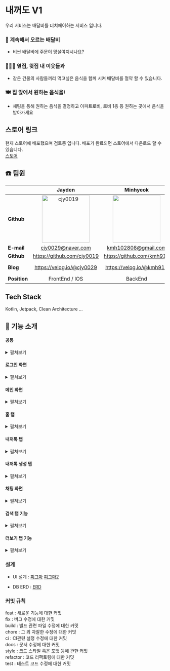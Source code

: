 # 내꺼도 V1 
우리 서비스는 배달비를 더치페이하는 서비스 입니다.

### 🛵 계속해서 오르는 배달비

- 비싼 배달비에 주문이 망설여지시나요?

### 🧑‍🤝‍🧑 옆집, 윗집 내 이웃들과

- 같은 건물의 사람들끼리 먹고싶은 음식을 함께 시켜 배달비를 절약 할 수 있습니다.

### 🍽️ 집 앞에서 원하는 음식을!

- 채팅을 통해 원하는 음식을 결정하고 아파트로비, 로비 1층 등 원하는 곳에서 음식을 받아가세요


## 스토어 링크
현재 스토어에 배포했으며 검토중 입니다. 배포가 완료되면 스토어에서 다운로드 할 수 있습니다.<br>
[스토어](https://play.google.com/store/apps/details?id=com.naeggeodo.presentation)


## ☎️ 팀원
|                | Jayden  | Minhyeok  | Dahye | Seoyun | Sanghoon |
|----------------|:--------------:|:--------------:|:--------------:|:--------------:|:--------------:|
| **Github**     | [<img src="https://github.com/cjy0019.png?size=150" width="150px;" alt="cjy0019"/>](https://github.com/cjy0019) | [<img src="https://github.com/kmh916.png?size=150" width="150px;" alt=""/>](https://github.com/kmh916) | [<img src="https://github.com/jodahye.png?size=150" width="150px;" alt="jodahye"/>](https://github.com/JODAHYE) | [<img src="https://github.com/seoyun75.png?size=150" width="150px;" alt="seoyoon"/>](https://github.com/seoyun75) | [<img src="https://github.com/uasang01.png?size=150" width="150px;" alt="uasang01"/>](https://uasang01.tistory.com/) |
| **E-mail**     | cjy0029@naver.com | kmh102808@gmail.com | dahye8043@gmail.com | goeun944@gmail.com  | ddhtyuu@gmail.com  |
| **Github**     | https://github.com/cjy0019  | https://github.com/kmh916 | https://github.com/JODAHYE  |  https://github.com/seoyun75  | https://github.com/uasang01 | 
| **Blog**       | https://velog.io/@cjy0029 | https://velog.io/@kmh916 | https://dal-dagury.tistory.com/  | 🛵 | https://uasang01.tistory.com/ | 
| **Position**   | FrontEnd / IOS | BackEnd | FrontEnd | BackEnd | Android |



## Tech Stack
Kotlin, Jetpack, Clean Architecture ... 


## 🔨 기능 소개

#### 공통
<details>
<summary>펼쳐보기</summary>
<div markdown="1">

1. API 요청 시 AccessToken이 만료되었다면 RefreshToken을 이용하여 AccessToken을 갱신하고 기존 API를 다시 요청합니다
2. RefreshToken이 만료되었다면 로그인 화면으로 이동합니다.
3. 로그인 후 하단의 바텀텝을 이용하여 화면을 전환할 수 있습니다.
4. Screen Back Stack이 없을 때 폰의 뒤로 버튼을 누르면 '한번 더 누르면 앱이 종료됩니다' 라는 토스트가 뜨며 두번 누르면 앱이 종료됩니다.
</div>
</details>

#### 로그인 화면
<details>
<summary>펼쳐보기</summary>
<div markdown="1">

1. 카카오, 네이버 로그인을 통해 회원가입 / 로그인 할 수 있습니다.
2. 로그아웃 한 경우가 아니라면 자동 로그인처리 됩니다.
3. 로그인 후 홈 화면으로 이동합니다.
</div>
</details>

#### 메인 화면
<details>
<summary>펼쳐보기</summary>
<div markdown="1">

1. 하단의 5가지 탭이 있고 Default는 홈 탭입니다
</div>
</details>

#### 홈 탭
<details>
<summary>펼쳐보기</summary>
<div markdown="1">
  
1. 음식 카테고리(전체, 치킨, 피자 ...)별로 나와 같은 주소의 유저들이 생성한 채팅방리스트를 보여줍니다
2. 상단의 검색창을 클릭하면 다음 주소 API를 이용하여 주소를 검색할 수 있습니다(아파트나 공동주택 주소여야 서비스를 이용할 수 있습니다)
3. 유저의 주소 정보가 없다면 주소를 검색하라는 버튼을 보여줍니다
4. 해당 카테고리의 채팅방이 없다면 채팅방을 생성하라는 버튼을 보여줍니다
5. 채팅방 리스트에서 '함께 주문하기' 버튼을 터치하면 해당 채팅방 화면으로 이동합니다
</div>
</details>

#### 내꺼톡 탭
<details>
<summary>펼쳐보기</summary>
<div markdown="1">
  
1. 현재 내가 참여 중인 내꺼톡 리스트를 보여줍니다
2. 리스트에서 채팅방 제목과 위치정보 해당 채팅방에서 마지막으로 주고받은 메시지 내용, 시간을 볼 수 있습니다
3. 참여중인 채팅방의 방장일 경우 수정 버튼이 있으며 터치 시 채팅방 이름을 변경하는 Dialog를 띄웁니다
4. 채팅방을 터치하면 해당 채팅방 화면으로 이동합니다
</div>
</details>

#### 내꺼톡 생성 탭
<details>
<summary>펼쳐보기</summary>
<div markdown="1">
  
1. 언제 주문할지 버튼 3개중 하나를 터치하면 생성 화면으로 이동합니다
2. 두개의 탭이 있고, 하나는 새로 채팅방을 생성하기 위한 화면, 하나는 기존 생성 내역을 보여주는 화면입니다
3. 새로 채팅방을 생성하기 위해서 제목, 카테고리, 최대인원을 선택해야합니다
4. 외에 배달앱 링크, 태그, 채팅방 이미지를 정할 수 있습니다
5. 채팅방 이미지를 선택하지 않았다면 카테고리에 따라 기본 이미지로 생성됩니다.
6. 조건이 만족된다면 생성하기 버튼이 활성화 됩니다
7. 생성 내역 화면은 이전에 생성했던 채팅방 리스트를 보여줍니다
8. 이전 생성 내역 중 자주 만드는 정보를 별 버튼으로 북마크, 북마그 취소 할 수 있습니다
9. (다음부터)북마크된 생성 내역은 맨 위로 정렬됩니다
10. 필요 없는 생성 내역은 X버튼으로 삭제할 수 있습니다
11. 채팅방을 선택하면 생성하기 버튼이 활성화 됩니다
12. 채팅방을 생성하면 해당 채팅방 화면으로 이동합니다
</div>
</details>

#### 채팅 화면
<details>
<summary>펼쳐보기</summary>
<div markdown="1">
  
1. 채팅방 상단에는 채팅방 정보(채팅방 제목, 입장 가능 인원, 현재 참여 중인 인원, 배달앱 링크를 입력했다면 해당 링크로 이동 가능한 버튼)을 보여줍니다
2. 방장일 경우 채팅방 정보 밑에 '돈을 받으셨나요?'버튼을 보여줍니다
3. 채팅방에 유저가 입장하거나 퇴장 시 안내 메세지를 보여줍니다
4. 채팅방의 유저들과 채팅과 사진을 주고받을 수 있습니다
5. 채팅방 하단에는 채팅을 입력하는 EditText와 자주사용하는 문구(Bottom Dialog)를 보여주는 버튼, 사진 전송을 위한 버튼, 채팅 전송 버튼이 있습니다
6. 문구 Dialog에서 자주쓰는 문구를 터치하면 해당 문구가 전송됩니다
7. 문구들은 5개까지 추가할 수 있으며, 삭제할 수 있습니다
8. 사진 전송을 위한 버튼을 누르면 핸드폰 저장소에 접근할 수 있는 권한이 있는지 먼저 확인합니다
9. 권한이 없다면 권한을 요청하며, 이미 거절했던 경우에는 권한이 필요하다는 스낵바가 나타나며 권한 허용을 위해 앱 설정으로 이동하는 버튼이 보입니다
10. 권한이 있다면 하단에 핸드폰의 사진들을 볼 수 있는 RecyclerView가 나타며, 사진을 선택후 전송버튼을 누르면 사진이 전송됩니다
11. 채팅방 상단 오른쪽에 햄버거 버튼을 터치하면 내꺼톡 서랍(Drawer)이 열리며, 최근에 주고받은 사진(최대5개)과 참여중인 유저들의 닉네임을 보여줍니다
12. 내꺼톡 서랍에서 방장의 프로필은 왕관아이콘으로, 일반 유저들은 유저 아이콘으로 표시되며, 본인 여부를 확인 할 수 있습니다
13. 방장인 경우 강퇴 버튼이 활성화되며 유저들을 강퇴할 수 있습니다
14. 강퇴당한 유저는 채팅방에서 나가지며 이전 화면으로 이동하고 다시는 해당 채팅방에 참여할 수 없습니다
15. 서랍 하단 나가기 버튼을 이용해 채팅방을 나갈 수 있습니다
16. 중복된 접속(같은 아이디로 접속)은 불가능합니다
17. 방장은 '돈을 받으셨나요?' 버튼터치시 해당 화면으로 이동하며 방장을 제외한 유저와 유저마다 수령 완료 버튼이 표시됩니다
18. 수령 완료 버튼을 누르면 해당 유저는 수령 완료 처리됩니다
19. 하단의 채팅방 종료하기 버튼을 누눌러 채팅방을 종료할 수 있으며 종료된 채팅방은 검색되지 않습니다
</div>
</details>

#### 검색 탭 기능
<details>
<summary>펼쳐보기</summary>
<div markdown="1">
  
1. 채팅방 제목으로 검색을 할 수 있습니다
2. 많이 사용된 태그를 보여주며, 검색된 채팅방이 있다면 사라집니다 
3. 검색된 채팅방이 있더라도 검색창을 누르면 태그가 보여집니다
4. 각각의 태그를 클릭했을 때 해당 태그를 사용한 전국의 채팅방이 모두 보여집니다
5. 채팅방을 누르면 해당 채팅방에 입장합니다
</div>
</details>

#### 더보기 탭 기능
<details>
<summary>펼쳐보기</summary>
<div markdown="1">
  
1. 회원가입 시 임의로 생성된 닉네임을 보여줍니다
2. 닉네임 옆 수정하기 버튼으로 닉네임을 변경할 수 있습니다
4. 최근 3개월간 주문은 정상적으로 종료된 채팅방의 개수를 나타냅니다
5. 참여 중인 내꺼도는 참여중인 채팅방 개수를 보여주며 누르면 내꺼톡 탭으로 이동합니다
6. 건의하기, 신고하기를 누르면 Dialog가 나타나며 내용을 입력 후 건의, 신고할 수 있습니다
7. 공지사항, 이용약관, 개인정보 처리방침 등을 클릭하면 해당 노션으로 이동합니다
8. 로그아웃 버튼을 누르면 로그아웃되며, 로그인 화면으로 이동합니다
</div>
</details>

### 설계
- UI 설계 : [피그마](https://www.figma.com/file/flk99RkWlj4rw1djcltdhl/%EB%82%B4%EA%BA%BC%EB%8F%84-(1)?node-id=0%3A1) [피그마2](https://www.figma.com/file/Y8sO6Abym7rEPof5FIr0Vv/%EB%82%B4%EA%BA%BC%EB%8F%84-(Copy)?node-id=0%3A1)

- DB ERD : [ERD](https://www.erdcloud.com/d/Wbg7xBJihLSrvxBbG)

### 커밋 규칙

feat : 새로운 기능에 대한 커밋\
fix : 버그 수정에 대한 커밋\
build : 빌드 관련 파일 수정에 대한 커밋\
chore : 그 외 자잘한 수정에 대한 커밋\
ci : CI관련 설정 수정에 대한 커밋\
docs : 문서 수정에 대한 커밋\
style : 코드 스타일 혹은 포맷 등에 관한 커밋\
refactor :  코드 리팩토링에 대한 커밋\
test : 테스트 코드 수정에 대한 커밋
